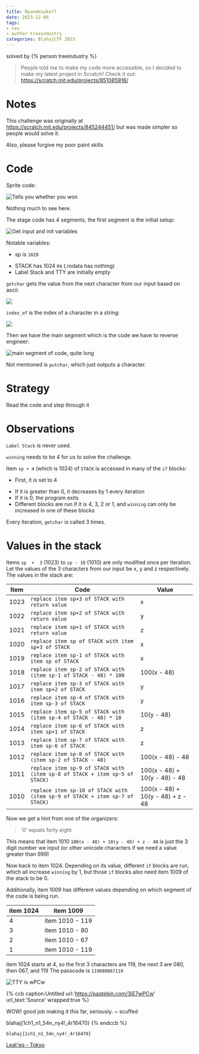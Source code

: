 ```yaml
---
title: Nyandesuka??
date: 2023-12-06
tags: 
- rev
- author-treeindustry
categories: BlahajCTF 2023
---
```


solved by {% person treeindustry %}

> People told me to make my code more accessible, so I decided to make my latest project in Scratch! Check it out: https://scratch.mit.edu/projects/851085916/

# Notes

This challenge was originally at https://scratch.mit.edu/projects/845244451/ but was made simpler so people would solve it.

Also, please forgive my poor paint skills

# Code

Sprite code:

![Tells you whether you won](/static/BlahajCTF2023/nyan_1.PNG)

Nothing much to see here.

The stage code has 4 segments, the first segment is the initial setup:

![Get input and init variables](/static/BlahajCTF2023/nyan_2.PNG)

Notable variables:

+ sp is `1020`
- STACK has 1024 `0`s (.rodata has nothing)
- Label Stack and TTY are initially empty

`getchar` gets the value from the next character from our input based on ascii:

![](/static/BlahajCTF2023/nyan_3.PNG)

`index_of` is the index of a character in a string:

![](/static/BlahajCTF2023/nyan_4.PNG)

Then we have the main segment which is the code we have to reverse engineer:

![main segment of code, quite long](/static/BlahajCTF2023/nyan_5.PNG)

Not mentioned is `putchar`, which just outputs a character.

# Strategy

Read the code and step through it

# Observations

`Label Stack` is never used.

`winning` needs to be 4 for us to solve the challenge.

Item `sp + 4` (which is 1024) of `STACK` is accessed in many of the `if` blocks:
+ First, it is set to 4
- If it is greater than 0, it decreases by 1 every iteration
- If it is 0, the program exits
- Different blocks are run if it is 4, 3, 2 or 1, and `winning` can only be increased in one of these blocks

Every iteration, `getchar` is called 3 times.

# Values in the stack

Items `sp  +  3` (1023) to `sp - 10` (1010) are only modified once per iteration. Let the values of the 3 characters from our input be x, y and z respectively. The values in the stack are:

| Item | Code | Value |
| --- | --- | --- |
| 1023 | `replace item sp+3 of STACK with return value` | x |
| 1022 | `replace item sp+2 of STACK with return value` | y |
| 1021 | `replace item sp+1 of STACK with return value` | z |
| 1020 | `replace item sp of STACK with item sp+3 of STACK` | x |
| 1019 | `replace item sp-1 of STACK with item sp of STACK` | x |
| 1018 | `replace item sp-2 of STACK with (item sp-1 of STACK - 48) * 100` | 100(x - 48) |
| 1017 | `replace item sp-3 of STACK with item sp+2 of STACK` | y |
| 1016 | `replace item sp-4 of STACK with item sp-3 of STACK` | y |
| 1015 | `replace item sp-5 of STACK with (item sp-4 of STACK - 48) * 10` | 10(y - 48) |
| 1014 | `replace item sp-6 of STACK with item sp+1 of STACK` | z |
| 1013 | `replace item sp-7 of STACK with item sp-6 of STACK` | z |
| 1012 | `replace item sp-8 of STACK with (item sp-2 of STACK - 48)` | 100(x - 48) - 48 |
| 1011 | `replace item sp-9 of STACK with (item sp-8 of STACK + item sp-5 of STACK)` | 100(x - 48) + 10(y - 48) - 48 |
| 1010 | `replace item sp-10 of STACK with (item sp-9 of STACK + item sp-7 of STACK)` | 100(x - 48) + 10(y - 48) + z - 48 |

Now we get a hint from one of the organizers:

> '0' equals forty eight

This means that item 1010 `100(x - 48) + 10(y - 48) + z - 48` is just the 3 digit number we input (or other unicode characters if we need a value greater than 999)

Now back to item 1024. Depending on its value, different `if` blocks are run, which all increase `winning` by 1, but those `if` blocks also need item 1009 of the stack to be 0.

Additionally, item 1009 has different values depending on which segment of the code is being run.

| item 1024 | item 1009 |
| --- | --- |
| 4 | item 1010 - 119 |
| 3 | item 1010 - 80 |
| 2 | item 1010 - 67 |
| 1 | item 1010 - 119 |

item 1024 starts at 4, so the first 3 characters are 119, the next 3 are 080, then 067, and 119
The passcode is `119080067119`

![TTY is wPCw](/static/BlahajCTF2023/nyan_6.PNG)

{% ccb caption:Untitled url:'https://pastebin.com/3iE7wPCw' url_text:'Source' wrapped:true %}
 
WOW! good job making it this far, seriously. ~ scuffed 
 
blahaj{1ch1_n1_54n_ny4!_4r16470}
{% endccb %}

`blahaj{1ch1_n1_54n_ny4!_4r16470}`

[Leat\'eq - Tokyo](https://youtu.be/XlrWmtUdoOk)
